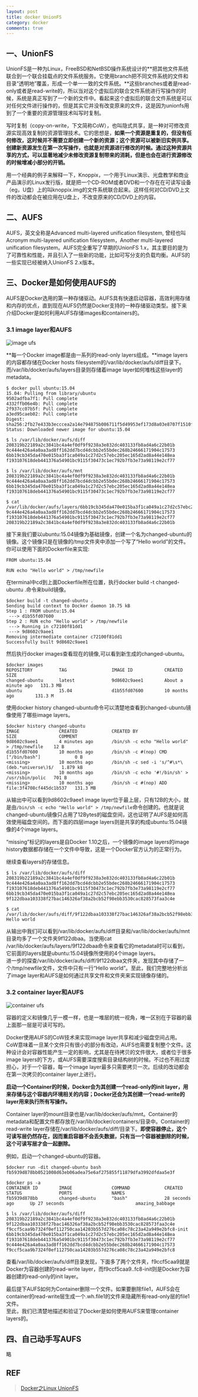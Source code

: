 ```yaml
---
layout: post
title: docker UnionFS
category: docker
comments: true
---
```


## 一、UnionFS
UnionFS是一种为Linux，FreeBSD和NetBSD操作系统设计的**把其他文件系统联合到一个联合挂载点的文件系统服务。它使用branch把不同文件系统的文件和目录“透明地”覆盖，形成一个单一一致的文件系统。**这些branches或者是read-only或者是read-write的，所以当对这个虚拟后的联合文件系统进行写操作的时候，系统是真正写到了一个新的文件中。看起来这个虚拟后的联合文件系统是可以对任何文件进行操作的，但是其实它并没有改变原来的文件，这是因为unionfs用到了一个重要的资源管理技术叫写时复制。

写时复制（copy-on-write，下文简称CoW），也叫隐式共享，是一种对可修改资源实现高效复制的资源管理技术。它的思想是，**如果一个资源是重复的，但没有任何修改，这时候并不需要立即创建一个新的资源；这个资源可以被新旧实例共享。创建新资源发生在第一次写操作，也就是对资源进行修改的时候。通过这种资源共享的方式，可以显著地减少未修改资源复制带来的消耗，但是也会在进行资源修改的时候增减小部分的开销。**

用一个经典的例子来解释一下，Knoppix，一个用于Linux演示、光盘教学和商业产品演示的Linux发行版，就是把一个CD-ROM或者DVD和一个存在在可读写设备（eg，U盘）上的叫knoppix.img的文件系统联合起来。这样任何对CD/DVD上文件的改动都会在被应用在U盘上，不改变原来的CD/DVD上的内容。

## 二、AUFS
AUFS，英文全称是Advanced multi-layered unification filesystem, 曾经也叫 Acronym multi-layered unification filesystem，Another multi-layered unification filesystem。AUFS完全重写了早期的UnionFS 1.x，其主要目的是为了可靠性和性能，并且引入了一些新的功能，比如可写分支的负载均衡。AUFS的一些实现已经被纳入UnionFS 2.x版本。

## 三、Docker是如何使用AUFS的
AUFS是Docker选用的第一种存储驱动。AUFS具有快速启动容器，高效利用存储和内存的优点，直到现在AUFS仍然是Docker支持的一种存储驱动类型。接下来介绍Docker是如何利用AUFS存储images和containers的。

### 3.1 image layer和AUFS

![image ufs](/images/201812/image_ufs.png)

**每一个Docker image都是由一系列的read-only layers组成。**image layers的内容都存储在Docker hosts filesystem的/var/lib/docker/aufs/diff目录下。而/var/lib/docker/aufs/layers目录则存储着image layer如何堆栈这些layer的metadata。

    $ docker pull ubuntu:15.04
    15.04: Pulling from library/ubuntu
    9502adfba7f1: Pull complete
    4332ffb06e4b: Pull complete
    2f937cc07b5f: Pull complete
    a3ed95caeb02: Pull complete
    Digest: sha256:2fb27e433b3ecccea2a14e794875b086711f5d49953ef173d8a03e8707f1510f
    Status: Downloaded newer image for ubuntu:15.04

    $ ls /var/lib/docker/aufs/diff
    208319b22189a2c3841bc4a4ef0df9f9238a3e832dc403133fb8ad4a6c22b01b
    9c444e426a4a0aa3ad8ff162dd7bcd4dcbb2e55bdec268b24666171904c17573
    6bb19cb345da470e015ba3f1ca049a1c27d2c57ebc205ec165d2ad8a44e148ea
    f193107618deb441376a54901bc9115f30473c1ec792b7fb3e73a98119e2cf77

    $ ls /var/lib/docker/aufs/mnt
    208319b22189a2c3841bc4a4ef0df9f9238a3e832dc403133fb8ad4a6c22b01b
    9c444e426a4a0aa3ad8ff162dd7bcd4dcbb2e55bdec268b24666171904c17573
    6bb19cb345da470e015ba3f1ca049a1c27d2c57ebc205ec165d2ad8a44e148ea
    f193107618deb441376a54901bc9115f30473c1ec792b7fb3e73a98119e2cf77

    $ cat /var/lib/docker/aufs/layers/6bb19cb345da470e015ba3f1ca049a1c27d2c57ebc205ec165d2ad8a44e148ea
    9c444e426a4a0aa3ad8ff162dd7bcd4dcbb2e55bdec268b24666171904c17573
    f193107618deb441376a54901bc9115f30473c1ec792b7fb3e73a98119e2cf77
    208319b22189a2c3841bc4a4ef0df9f9238a3e832dc403133fb8ad4a6c22b01b

接下来我们要以ubuntu:15.04镜像为基础镜像，创建一个名为changed-ubuntu的镜像。这个镜像只是在镜像的/tmp文件夹中添加一个写了“Hello world”的文件。你可以使用下面的Dockerfile来实现:

    FROM ubuntu:15.04

    RUN echo "Hello world" > /tmp/newfile

在terminal中cd到上面Dockerfile所在位置，执行docker build -t changed-ubuntu .命令来build镜像。

    $docker build -t changed-ubuntu .
    Sending build context to Docker daemon 10.75 kB
    Step 1 : FROM ubuntu:15.04
     ---> d1b55fd07600
    Step 2 : RUN echo "Hello world" > /tmp/newfile
     ---> Running in c72100f81dd1
     ---> 9d8602c9aee1
    Removing intermediate container c72100f81dd1
    Successfully built 9d8602c9aee1

然后执行docker images查看现在的镜像,可以看到新生成的changed-ubuntu。

    $docker images
    REPOSITORY          TAG                 IMAGE ID            CREATED              SIZE
    changed-ubuntu      latest              9d8602c9aee1        About a minute ago   131.3 MB
    ubuntu              15.04               d1b55fd07600        10 months ago        131.3 M

使用docker history changed-ubuntu命令可以清楚地查看到changed-ubuntu镜像使用了哪些image layers。

    $docker history changed-ubuntu
    IMAGE               CREATED             CREATED BY                                      SIZE                COMMENT
    9d8602c9aee1        4 minutes ago       /bin/sh -c echo "Hello world" > /tmp/newfile    12 B
    d1b55fd07600        10 months ago       /bin/sh -c #(nop) CMD ["/bin/bash"]             0 B
    <missing>           10 months ago       /bin/sh -c sed -i 's/^#\s*\(deb.*universe\)$/   1.879 kB
    <missing>           10 months ago       /bin/sh -c echo '#!/bin/sh' > /usr/sbin/polic   701 B
    <missing>           10 months ago       /bin/sh -c #(nop) ADD file:3f4708cf445dc1b537   131.3 MB

从输出中可以看到9d8602c9aee1 image layer位于最上层，只有12B的大小，就是由`/bin/sh -c echo "Hello world" > /tmp/newfile`命令创建的。也就是说changed-ubuntu镜像只占用了12Bytes的磁盘空间，这也证明了AUFS是如何高效使用磁盘空间的。而下面的四层image layers则是共享的构成ubuntu:15.04镜像的4个image layers。

“missing”标记的layers是自Docker 1.10之后，一个镜像的image layers的image history数据都存储在一个文件中导致，这是一个Docker官方认为的正常行为。

继续查看layers的存储信息。

    $ ls /var/lib/docker/aufs/diff
    208319b22189a2c3841bc4a4ef0df9f9238a3e832dc403133fb8ad4a6c22b01b
    9c444e426a4a0aa3ad8ff162dd7bcd4dcbb2e55bdec268b24666171904c17573
    f193107618deb441376a54901bc9115f30473c1ec792b7fb3e73a98119e2cf77
    6bb19cb345da470e015ba3f1ca049a1c27d2c57ebc205ec165d2ad8a44e148ea
    9f122dbaa103338f27bac146326af38a2bcb52f98ebb3530cac828573faa3c4e

    $ cat /var/lib/docker/aufs/diff/9f122dbaa103338f27bac146326af38a2bcb52f98ebb3530cac828573faa3c4e/tmp/newfile
    Hello world

从输出中我们可以看到/var/lib/docker/aufs/diff目录和/var/lib/docker/aufs/mnt目录均多了一个文件夹9f122dbaa。当使用cat /var/lib/docker/aufs/layers/9f122dbaa命令来查看它的metadata时可以看到，它前面的layers就是ubuntu:15.04镜像所使用的4个image layers。  
进一步的探查/var/lib/docker/aufs/diff/9f122dbaa文件夹，发现其中存储了一个/tmp/newfile文件，文件中只有一行“Hello world”。至此，我们完整地分析出了image layer和AUFS是如何通过共享文件和文件夹来实现镜像存储的。

### 3.2 container layer和AUFS

![container ufs](/images/201812/container-ufs.png)

容器的定义和镜像几乎一模一样，也是一堆层的统一视角，唯一区别在于容器的最上面那一层是可读可写的。

Docker使用AUFS的CoW技术来实现image layer共享和减少磁盘空间占用。
CoW意味着一旦某个文件只有很小的部分有改动，AUFS也需要复制整个文件。这种设计会对容器性能产生一定的影响，尤其是在待拷贝的文件很大，或者位于很多image layers的下方，或AUFS需要深度搜索目录结构树的时候。不过也不用过度担心，对于一个容器，每一个image layer最多只需要拷贝一次。后续的改动都会在第一次拷贝的container layer上进行。

**启动一个Container的时候，Docker会为其创建一个read-only的init layer，用来存储与这个容器内环境相关的内容；Docker还会为其创建一个read-write的layer用来执行所有写操作。**

Container layer的mount目录也是/var/lib/docker/aufs/mnt。Container的metadata和配置文件都存放在/var/lib/docker/containers/目录中。Container的read-write layer存储在/var/lib/docker/aufs/diff/目录下。**即使容器停止，这个可读写层仍然存在，因而重启容器不会丢失数据，只有当一个容器被删除的时候，这个可读写层才会一起删除。**

例如，启动一个changed-ubuntu的容器。

    $docker run -dit changed-ubuntu bash
    fb5939d878bb0521008d63eb06adea75e6af275855f11879dfa3992dfdaa5e3f

    $docker ps -a
    CONTAINER ID        IMAGE               COMMAND             CREATED             STATUS              PORTS               NAMES
    fb5939d878bb        changed-ubuntu      "bash"              28 seconds ago      Up 27 seconds                           amazing_babbage

    $ ls /var/lib/docker/aufs/diff
    208319b22189a2c3841bc4a4ef0df9f9238a3e832dc403133fb8ad4a6c22b01b
    9f122dbaa103338f27bac146326af38a2bcb52f98ebb3530cac828573faa3c4e
    f9ccf5caa9b7324f0ef112750caa14203b557d276ca08c78c23a42a949e2bfc8-init
    6bb19cb345da470e015ba3f1ca049a1c27d2c57ebc205ec165d2ad8a44e148ea
    f193107618deb441376a54901bc9115f30473c1ec792b7fb3e73a98119e2cf77
    9c444e426a4a0aa3ad8ff162dd7bcd4dcbb2e55bdec268b24666171904c17573
    f9ccf5caa9b7324f0ef112750caa14203b557d276ca08c78c23a42a949e2bfc8

查看/var/lib/docker/aufs/diff目录发现，下面多了两个文件夹，f9ccf5caa9就是Docker为容器创建的read-write layer，而f9ccf5caa9..fc8-init则是Docker为容器创建的read-only的init layer。

最后提下AUFS如何为Container删除一个文件。如果要删除file1，AUFS会在container的read-write层生成一个.wh.file1的文件来隐藏所有read-only层的file1文件。  
至此，我们已清楚地描述和验证了Docker是如何使用AUFS来管理container layers的。

## 四、自己动手写AUFS

略

## REF 
> [Docker之Linux UnionFS](http://www.cnblogs.com/ilinuxer/p/6188654.html)